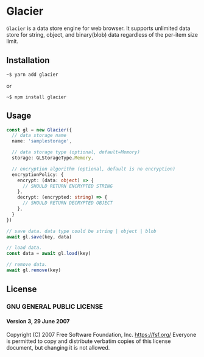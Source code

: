 
# Glacier

`Glacier` is a data store engine for web browser. It supports unlimited data store for string, object, and binary(blob) data regardless of the per-item size limit.

## Installation

```
~$ yarn add glacier
```
or
```
~$ npm install glacier
```

## Usage

```ts
const gl = new Glacier({
  // data storage name
  name: 'samplestorage',

  // data storage type (optional, default=Memory)
  storage: GLStorageType.Memory,

  // encryption algorithm (optional, default is no encryption)
  encryptionPolicy: {
    encrypt: (data: object) => {
      // SHOULD RETURN ENCRYPTED STRING
    },
    decrypt: (encrypted: string) => {
      // SHOULD RETURN DECRYPTED OBJECT
    },
  }
})

// save data. data type could be string | object | blob
await gl.save(key, data)

// load data.
const data = await gl.load(key)

// remove data.
await gl.remove(key)
```
## License

### GNU GENERAL PUBLIC LICENSE  
#### Version 3, 29 June 2007

Copyright (C) 2007 Free Software Foundation, Inc. <https://fsf.org/> Everyone is permitted to copy and distribute verbatim copies of this license document, but changing it is not allowed.